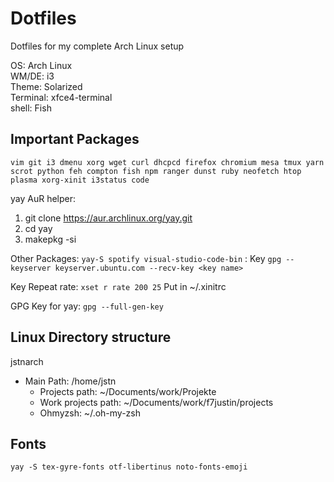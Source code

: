 # Dotfiles

Dotfiles for my complete Arch Linux setup

OS: Arch Linux<br>
WM/DE: i3<br>
Theme: Solarized<br>
Terminal: xfce4-terminal<br>
shell: Fish

## Important Packages
`vim git i3 dmenu xorg wget curl dhcpcd firefox chromium mesa tmux yarn scrot python feh compton fish npm ranger dunst ruby neofetch htop plasma xorg-xinit i3status code`

yay AuR helper: 
1. git clone https://aur.archlinux.org/yay.git
2. cd yay
3. makepkg -si

Other Packages: `yay-S spotify visual-studio-code-bin` : Key `gpg --keyserver keyserver.ubuntu.com --recv-key <key name>`

Key Repeat rate: `xset r rate 200 25` Put in ~/.xinitrc

GPG Key for yay: `gpg --full-gen-key`
 
## Linux Directory structure
jstnarch<br>
- Main Path: /home/jstn
  - Projects path: ~/Documents/work/Projekte
  - Work projects path: ~/Documents/work/f7justin/projects
  - Ohmyzsh: ~/.oh-my-zsh

## Fonts
`yay -S tex-gyre-fonts otf-libertinus noto-fonts-emoji`
